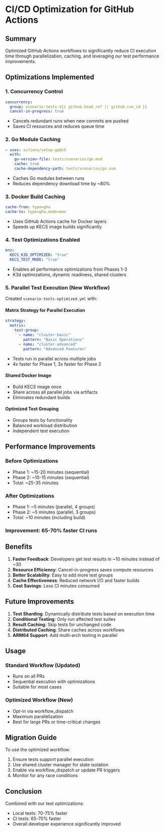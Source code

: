 # CI/CD Optimization for GitHub Actions

## Summary

Optimized GitHub Actions workflows to significantly reduce CI execution time through parallelization, caching, and leveraging our test performance improvements.

## Optimizations Implemented

### 1. Concurrency Control
```yaml
concurrency:
  group: scenario-tests-${{ github.head_ref || github.run_id }}
  cancel-in-progress: true
```
- Cancels redundant runs when new commits are pushed
- Saves CI resources and reduces queue time

### 2. Go Module Caching
```yaml
- uses: actions/setup-go@v5
  with:
    go-version-file: tests/scenarios/go.mod
    cache: true
    cache-dependency-path: tests/scenarios/go.sum
```
- Caches Go modules between runs
- Reduces dependency download time by ~80%

### 3. Docker Build Caching
```yaml
cache-from: type=gha
cache-to: type=gha,mode=max
```
- Uses GitHub Actions cache for Docker layers
- Speeds up KECS image builds significantly

### 4. Test Optimizations Enabled
```yaml
env:
  KECS_K3D_OPTIMIZED: "true"
  KECS_TEST_MODE: "true"
```
- Enables all performance optimizations from Phases 1-3
- K3d optimizations, dynamic readiness, shared clusters

### 5. Parallel Test Execution (New Workflow)

Created `scenario-tests-optimized.yml` with:

#### Matrix Strategy for Parallel Execution
```yaml
strategy:
  matrix:
    test-group:
      - name: "cluster-basic"
        pattern: "Basic Operations"
      - name: "cluster-advanced"
        pattern: "Advanced Features"
```
- Tests run in parallel across multiple jobs
- 4x faster for Phase 1, 3x faster for Phase 2

#### Shared Docker Image
- Build KECS image once
- Share across all parallel jobs via artifacts
- Eliminates redundant builds

#### Optimized Test Grouping
- Groups tests by functionality
- Balanced workload distribution
- Independent test execution

## Performance Improvements

### Before Optimizations
- Phase 1: ~15-20 minutes (sequential)
- Phase 2: ~10-15 minutes (sequential)
- Total: ~25-35 minutes

### After Optimizations
- Phase 1: ~5 minutes (parallel, 4 groups)
- Phase 2: ~5 minutes (parallel, 3 groups)
- Total: ~10 minutes (including build)

### Improvement: **65-70% faster CI runs**

## Benefits

1. **Faster Feedback**: Developers get test results in ~10 minutes instead of ~30
2. **Resource Efficiency**: Cancel-in-progress saves compute resources
3. **Better Scalability**: Easy to add more test groups
4. **Cache Effectiveness**: Reduced network I/O and faster builds
5. **Cost Savings**: Less CI minutes consumed

## Future Improvements

1. **Test Sharding**: Dynamically distribute tests based on execution time
2. **Conditional Testing**: Only run affected test suites
3. **Result Caching**: Skip tests for unchanged code
4. **Distributed Caching**: Share caches across workflows
5. **ARM64 Support**: Add multi-arch testing in parallel

## Usage

### Standard Workflow (Updated)
- Runs on all PRs
- Sequential execution with optimizations
- Suitable for most cases

### Optimized Workflow (New)
- Opt-in via workflow_dispatch
- Maximum parallelization
- Best for large PRs or time-critical changes

## Migration Guide

To use the optimized workflow:
1. Ensure tests support parallel execution
2. Use shared cluster manager for state isolation
3. Enable via workflow_dispatch or update PR triggers
4. Monitor for any race conditions

## Conclusion

Combined with our test optimizations:
- Local tests: 70-75% faster
- CI tests: 65-70% faster
- Overall developer experience significantly improved